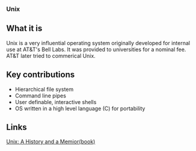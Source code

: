 ### Unix

## What it is 
Unix is a very influential operating system originally developed for internal use at AT&T's Bell Labs.  It was provided to universities for a nominal fee.  
AT&T later tried to commerical Unix.

## Key contributions
- Hierarchical file system
- Command line pipes
- User definable, interactive shells
- OS written in a high level language (C) for portability

## Links
[Unix: A History and a Memior(book)](https://www.goodreads.com/book/show/53011383-unix)
